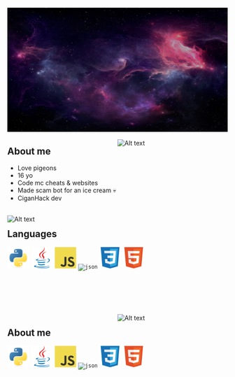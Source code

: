 ![GitHub steats](photo_2023-03-09_19-44-34.jpg)

<img src="https://github-readme-stats.vercel.app/api?username=NebulousPigeon&theme=tokyonight&show_icons=true" alt="Alt text" align="right" width="50%">

## About me

-  Love pigeons
-  16 yo
-  Code mc cheats & websites
-  Made scam bot for an ice cream :skull:
-  CiganHack dev

<br>

<img src="https://github-readme-stats.vercel.app/api/top-langs/?username=dxxxxy&theme=tokyonight&langs_count=8&layout=compact" alt="Alt text" align="left" width="40%">

## Languages
 
<code><img height="50" alt="python" src="https://github.com/devicons/devicon/blob/master/icons/python/python-original.svg"></code>
<code><img height="50" alt="java" src="https://github.com/devicons/devicon/blob/master/icons/java/java-original.svg"></code>
<code><img height="50" alt="js" src="https://github.com/devicons/devicon/blob/master/icons/javascript/javascript-original.svg"></code>
<code><img height="50" alt="json" src="https://upload.wikimedia.org/wikipedia/commons/thumb/c/c9/JSON_vector_logo.svg/2048px-JSON_vector_logo.svg.png"></code>
<code><img height="50" alt="css3" src="https://github.com/devicons/devicon/blob/master/icons/css3/css3-original.svg"></code>
<code><img height="50" alt="html5" src="https://github.com/devicons/devicon/blob/master/icons/html5/html5-original.svg"></code>            
 
 <br><br><br><br><br>
<img src="https://github-readme-stats.vercel.app/api?username=NebulousPigeon&theme=tokyonight&show_icons=true" alt="Alt text" align="right" width="50%">

## About me

<code><img height="50" alt="python" src="https://github.com/devicons/devicon/blob/master/icons/python/python-original.svg"></code>
<code><img height="50" alt="java" src="https://github.com/devicons/devicon/blob/master/icons/java/java-original.svg"></code>
<code><img height="50" alt="js" src="https://github.com/devicons/devicon/blob/master/icons/javascript/javascript-original.svg"></code>
<code><img height="50" alt="json" src="https://upload.wikimedia.org/wikipedia/commons/thumb/c/c9/JSON_vector_logo.svg/2048px-JSON_vector_logo.svg.png"></code>
<code><img height="50" alt="css3" src="https://github.com/devicons/devicon/blob/master/icons/css3/css3-original.svg"></code>
<code><img height="50" alt="html5" src="https://github.com/devicons/devicon/blob/master/icons/html5/html5-original.svg"></code>
